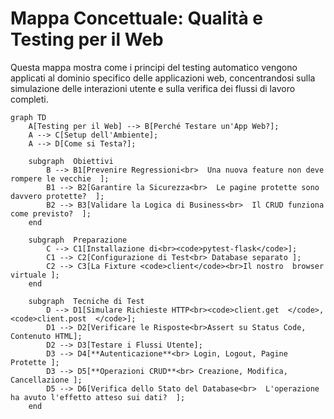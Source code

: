 # Mappa Concettuale: Qualità e Testing per il Web

Questa mappa mostra come i principi del testing automatico vengono applicati al dominio specifico delle applicazioni web, concentrandosi sulla simulazione delle interazioni utente e sulla verifica dei flussi di lavoro completi.

```mermaid
graph TD
    A[Testing per il Web] --> B[Perché Testare un'App Web?];
    A --> C[Setup dell'Ambiente];
    A --> D[Come si Testa?];

    subgraph  Obiettivi 
        B --> B1[Prevenire Regressioni<br>  Una nuova feature non deve rompere le vecchie  ];
        B1 --> B2[Garantire la Sicurezza<br>  Le pagine protette sono davvero protette?  ];
        B2 --> B3[Validare la Logica di Business<br>  Il CRUD funziona come previsto?  ];
    end

    subgraph  Preparazione 
        C --> C1[Installazione di<br><code>pytest-flask</code>];
        C1 --> C2[Configurazione di Test<br> Database separato ];
        C2 --> C3[La Fixture <code>client</code><br>Il nostro  browser virtuale ];
    end

    subgraph  Tecniche di Test 
        D --> D1[Simulare Richieste HTTP<br><code>client.get  </code>, <code>client.post  </code>];
        D1 --> D2[Verificare le Risposte<br>Assert su Status Code, Contenuto HTML];
        D2 --> D3[Testare i Flussi Utente];
        D3 --> D4[**Autenticazione**<br> Login, Logout, Pagine Protette ];
        D3 --> D5[**Operazioni CRUD**<br> Creazione, Modifica, Cancellazione ];
        D5 --> D6[Verifica dello Stato del Database<br>  L'operazione ha avuto l'effetto atteso sui dati?  ];
    end
